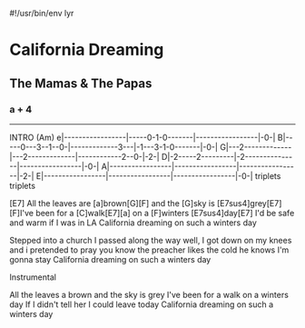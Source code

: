 #!/usr/bin/env lyr
# California Dreaming
## The Mamas & The Papas
### a + 4

---

INTRO (Am)
e|-----------------|-----0-1-0-------|-----------------|-0-|
B|-----0---3--1--0-|-------------3---|-1---3-1-0-------|-0-|
G|---2-------------|---2-------------|------------2--0-|-2-|
D|-2-----2---------|-2---------------|-----------------|-0-|
A|-----------------|-----------------|-----------------|-2-|
E|-----------------|-----------------|-----------------|-0-|
           triplets                            triplets

[E7] All the leaves are [a]brown[G][F] and the [G]sky is [E7sus4]grey[E7]
[F]I've been for a [C]walk[E7][a] on a [F]winters [E7sus4]day[E7]
I'd be safe and warm if I was in LA
California dreaming on such a winters day

Stepped into a church I passed along the way
well, I got down on my knees and i pretended to pray
you know the preacher likes the cold he knows I'm gonna stay
California dreaming on such a winters day

Instrumental

All the leaves a brown and the sky is grey
I've been for a walk on a winters day
If I didn't tell her I could leave today
California dreaming on such a winters day


